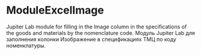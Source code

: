 # ModuleExcelImage
Jupiter Lab module for filling in the Image column in the specifications of the goods and materials by the nomenclature code.
Модуль Jupiter Lab для заполнения колонки Изображение в спецификациях ТМЦ по коду номенклатуры.
